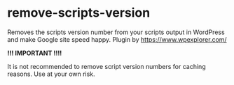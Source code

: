 remove-scripts-version
======================

Removes the scripts version number from your scripts output in WordPress and make Google site speed happy.
Plugin by https://www.wpexplorer.com/

**!!! IMPORTANT !!!!**

It is not recommended to remove script version numbers for caching reasons. Use at your own risk.
